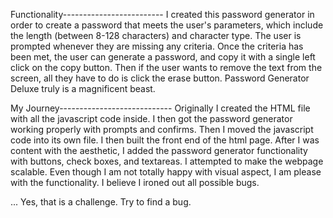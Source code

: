 Functionality-------------------------
I created this password generator in order to create a password that meets the user's parameters, which include the length (between 8-128 characters) and character type. The user is prompted whenever they are missing any criteria. Once the criteria has been met, the user can generate a password, and copy it with a single left click on the copy button. Then if the user wants to remove the text from the screen, all they have to do is click the erase button. Password Generator Deluxe truly is a magnificent beast.




My Journey----------------------------
Originally I created the HTML file with all the javascript code inside. I then got the password generator working properly with prompts and confirms. Then I moved the javascript code into its own file. I then built the front end of the html page. After I was content with the aesthetic, I added the password generator functionality with buttons, check boxes, and textareas. I attempted to make the webpage scalable. Even though I am not totally happy with visual aspect, I am please with the functionality. I believe I ironed out all possible bugs.

... Yes, that is a challenge. Try to find a bug. 